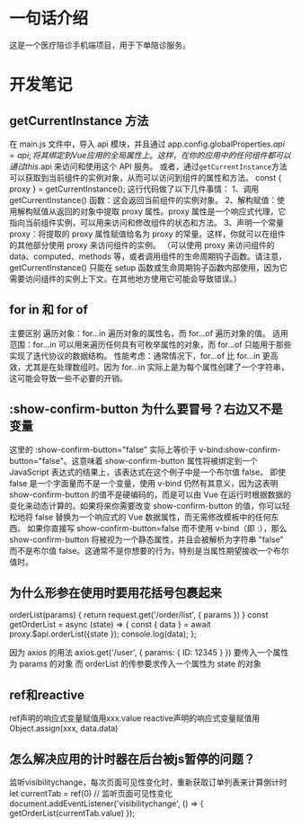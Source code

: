 # 一句话介绍
这是一个医疗陪诊手机端项目，用于下单陪诊服务。


# 开发笔记

## getCurrentInstance 方法

在 main.js 文件中，导入 api 模块，并且通过 app.config.globalProperties.$api = api; 将其绑定到 Vue 应用的全局属性上。这样，在你的应用中的任何组件都可以通过 this.$api 来访问和使用这个 API 服务。
或者，通过`getCurrentInstance`方法可以获取到当前组件的实例对象，从而可以访问到组件的属性和方法。
const { proxy } = getCurrentInstance(); 这行代码做了以下几件事情：
1、调用 getCurrentInstance() 函数：这会返回当前组件的实例对象。
2、解构赋值：使用解构赋值从返回的对象中提取 proxy 属性。proxy 属性是一个响应式代理，它指向当前组件实例，可以用来访问和修改组件的状态和方法。
3、声明一个常量 proxy：将提取的 proxy 属性赋值给名为 proxy 的常量。这样，你就可以在组件的其他部分使用 proxy 来访问组件的实例。
（可以使用 proxy 来访问组件的 data、computed、methods 等，或者调用组件的生命周期钩子函数。请注意，getCurrentInstance() 只能在 setup 函数或生命周期钩子函数内部使用，因为它需要访问组件的实例上下文。在其他地方使用它可能会导致错误。）

## for in 和 for of

主要区别
遍历对象：for...in 遍历对象的属性名，而 for...of 遍历对象的值。
适用范围：for...in 可以用来遍历任何具有可枚举属性的对象，而 for...of 只能用于那些实现了迭代协议的数据结构。
性能考虑：通常情况下，for...of 比 for...in 更高效，尤其是在处理数组时。因为 for...in 实际上是为每个属性创建了一个字符串，这可能会导致一些不必要的开销。

## :show-confirm-button 为什么要冒号？右边又不是变量

这里的 :show-confirm-button="false" 实际上等价于 v-bind:show-confirm-button="false"。这意味着 show-confirm-button 属性将被绑定到一个 JavaScript 表达式的结果上，该表达式在这个例子中是一个布尔值 false。
即使 false 是一个字面量而不是一个变量，使用 v-bind 仍然有其意义，因为这表明 show-confirm-button 的值不是硬编码的，而是可以由 Vue 在运行时根据数据的变化来动态计算的。如果将来你需要改变 show-confirm-button 的值，你可以轻松地将 false 替换为一个响应式的 Vue 数据属性，而无需修改模板中的任何东西。
如果你直接写 show-confirm-button=false 而不使用 v-bind（即 :），那么 show-confirm-button 将被视为一个静态属性，并且会被解析为字符串 "false" 而不是布尔值 false。这通常不是你想要的行为，特别是当属性期望接收一个布尔值时。

## 为什么形参在使用时要用花括号包裹起来

orderList(params) {
return request.get('/order/list', { params })
}
const getOrderList = async (state) => {
const { data } = await proxy.$api.orderList({state });
console.log(data);
};

因为 axios 的用法
axios.get('/user', {
params: {
ID: 12345
}
})
要传入一个属性为 params 的对象
而 orderList 的传参要求传入一个属性为 state 的对象


## ref和reactive
ref声明的响应式变量赋值用xxx.value
reactive声明的响应式变量赋值用Object.assign(xxx, data.data)

## 怎么解决应用的计时器在后台被js暂停的问题？
监听visibilitychange，每次页面可见性变化时，重新获取订单列表来计算倒计时
let currentTab = ref(0)  // 监听页面可见性变化
  document.addEventListener('visibilitychange', () => {
    getOrderList(currentTab.value)
});